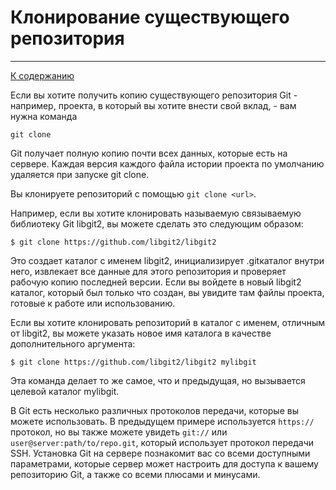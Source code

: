 # Клонирование существующего репозитория
---

[К cодержанию](Содержание.md)

Если вы хотите получить копию существующего репозитория Git - например, проекта, в который вы хотите внести свой вклад, - вам нужна команда

  `git clone`

 Git получает полную копию почти всех данных, которые есть на сервере. Каждая версия каждого файла истории проекта по умолчанию удаляется при запуске git clone. 

Вы клонируете репозиторий с помощью `git clone <url>`. 

Например, если вы хотите клонировать называемую связываемую библиотеку Git libgit2, вы можете сделать это следующим образом:

`$ git clone https://github.com/libgit2/libgit2`

Это создает каталог с именем libgit2, инициализирует .gitкаталог внутри него, извлекает все данные для этого репозитория и проверяет рабочую копию последней версии. Если вы войдете в новый libgit2 каталог, который был только что создан, вы увидите там файлы проекта, готовые к работе или использованию.

Если вы хотите клонировать репозиторий в каталог с именем, отличным от libgit2, вы можете указать новое имя каталога в качестве дополнительного аргумента:

`$ git clone https://github.com/libgit2/libgit2 mylibgit`

Эта команда делает то же самое, что и предыдущая, но вызывается целевой каталог mylibgit.

В Git есть несколько различных протоколов передачи, которые вы можете использовать. В предыдущем примере используется `https://` протокол, но вы также можете увидеть `git://` или `user@server:path/to/repo.git`, который использует протокол передачи SSH. Установка Git на сервере познакомит вас со всеми доступными параметрами, которые сервер может настроить для доступа к вашему репозиторию Git, а также со всеми плюсами и минусами.


